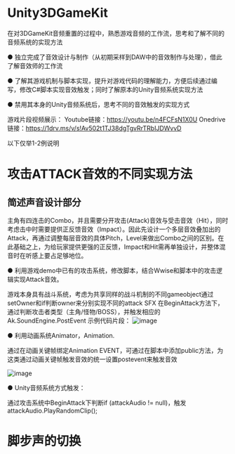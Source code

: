 # Unity3DGameKit

在对3DGameKit音频重置的过程中，熟悉游戏音频的工作流，思考和了解不同的音频系统的实现方法

● 独立完成了音效设计与制作（从初期采样到DAW中的音效制作与处理），借此了解音效师的工作流

● 了解其游戏机制与脚本实现，提升对游戏代码的理解能力，方便后续通过编写，修改C#脚本实现音效触发；同时了解原本的Unity音频系统实现方法

● 禁用其本身的Unity音频系统后，思考不同的音效触发的实现方式

游戏片段视频展示：
Youtube链接：https://youtu.be/n4FCFsN1X0U
Onedrive链接：https://1drv.ms/v/s!Av502t1TJ38dgTgvRrTRbIJDWvvD

以下仅举1-2例说明

# 攻击ATTACK音效的不同实现方法
## 简述声音设计部分

主角有四连击的Combo，并且需要分开攻击(Attack)音效与受击音效（Hit），同时考虑击中时需要提供正反馈音效（Impact）。因此先设计一个多层音效叠加出的Attack，再通过调整每层音效的具体Pitch，Level来做出Combo之间的区别。在此基础之上，为给玩家提供更强的正反馈，Impact和Hit需再单独设计，并整体混音时在听感上要占足够地位。

● 利用游戏demo中已有的攻击系统，修改脚本，结合Wwise和脚本中的攻击逻辑实现Attack音效。

游戏本身具有战斗系统，考虑为共享同样的战斗机制的不同gameobject通过setOwner和if判断owner来分别实现不同的attack SFX
在BeginAttack方法下，通过判断攻击者类型（主角/怪物/BOSS），并触发相应的Ak.SoundEngine.PostEvent
示例代码片段：
![image](https://github.com/user-attachments/assets/2838416b-3d86-4456-86a3-4e818b5fc2d2)

● 利用动画系统Animator，Animation.

通过在动画关键帧绑定Animation EVENT，可通过在脚本中添加public方法，为这类通过动画关键帧触发音效的统一设置postevent来触发音效

![image](https://github.com/user-attachments/assets/7ba9304c-157d-4142-a362-9572a6ba9bc7)

● Unity音频系统方式触发：

通过攻击系统中BeginAttack下判断if (attackAudio != null)，触发attackAudio.PlayRandomClip();

# 脚步声的切换


